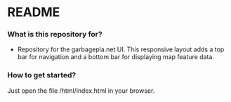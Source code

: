 # README #

### What is this repository for? ###

* Repository for the garbagepla.net UI. This responsive layout adds a top bar for navigation and a bottom bar for displaying map feature data.

### How to get started? ###

Just open the file /html/index.html in your browser.
